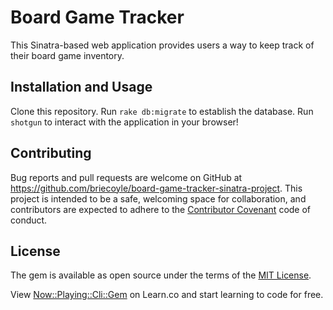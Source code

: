# Board Game Tracker

This Sinatra-based web application provides users a way to keep track of their board game inventory.

## Installation and Usage

Clone this repository.
Run `rake db:migrate` to establish the database.
Run `shotgun` to interact with the application in your browser!

## Contributing

Bug reports and pull requests are welcome on GitHub at https://github.com/briecoyle/board-game-tracker-sinatra-project. This project is intended to be a safe, welcoming space for collaboration, and contributors are expected to adhere to the [Contributor Covenant](contributor-covenant.org) code of conduct.


## License

The gem is available as open source under the terms of the [MIT License](http://opensource.org/licenses/MIT).

<p data-visibility='hidden'>View <a href='https://learn.co/lessons/now-playing-cli-gem' title='Now::Playing::Cli::Gem'>Now::Playing::Cli::Gem</a> on Learn.co and start learning to code for free.</p>
